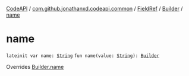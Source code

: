[CodeAPI](../../../index.md) / [com.github.jonathanxd.codeapi.common](../../index.md) / [FieldRef](../index.md) / [Builder](index.md) / [name](.)

# name

`lateinit var name: `[`String`](https://kotlinlang.org/api/latest/jvm/stdlib/kotlin/-string/index.html)
`fun name(value: `[`String`](https://kotlinlang.org/api/latest/jvm/stdlib/kotlin/-string/index.html)`): `[`Builder`](index.md)

Overrides [Builder.name](../../../com.github.jonathanxd.codeapi.base/-named/-builder/name.md)

